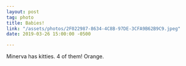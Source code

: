```yaml
---
layout: post
tag: photo
title: Babies!
link: "/assets/photos/2F022987-8634-4C8B-97DE-3CFA9B62B9C9.jpeg"
date: 2019-03-26 15:00:00 -0500

---
```

Minerva has kitties. 4 of them! Orange. 